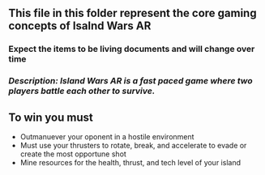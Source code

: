 ## This file in this folder represent the core gaming concepts of Isalnd Wars AR
### Expect the items to be living documents and will change over time

### *Description: Island Wars AR is a fast paced game where two players battle each other to survive.*
## To win you must
- Outmanuever your oponent in a hostile environment
- Must use your thrusters to rotate, break, and accelerate to evade or create the most opportune shot
- Mine resources for the health, thrust, and tech level of your island

